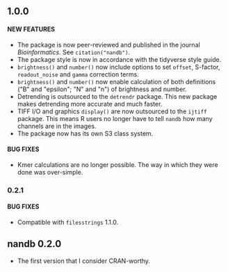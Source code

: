 ## 1.0.0

#### NEW FEATURES
* The package is now peer-reviewed and published in the journal *Bioinformatics*. See `citation("nandb")`.
* The package style is now in accordance with the tidyverse style guide.
* `brightness()` and `number()` now include options to set `offset`, S-factor, `readout_noise` and `gamma` correction terms.
* `brightness()` and `number()` now enable calculation of both definitions ("B" and "epsilon"; "N" and "n") of brightness and number.
* Detrending is outsourced to the `detrendr` package. This new package makes detrending more accurate and much faster.
* TIFF I/O and graphics `display()` are now outsourced to the `ijtiff` package. This means R users no longer have to tell `nandb` how many channels are in the images.
* The package now has its own S3 class system.


#### BUG FIXES 
* Kmer calculations are no longer possible. The way in which they were done was over-simple.


### 0.2.1

#### BUG FIXES
* Compatible with `filesstrings` 1.1.0.


## nandb 0.2.0

* The first version that I consider CRAN-worthy.



